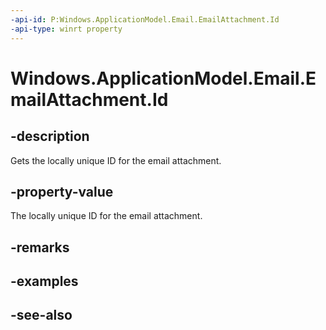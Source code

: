----api-id: P:Windows.ApplicationModel.Email.EmailAttachment.Id
-api-type: winrt property
---<!-- Property syntaxpublic string Id { get; }--># Windows.ApplicationModel.Email.EmailAttachment.Id## -descriptionGets the locally unique ID for the email attachment.## -property-valueThe locally unique ID for the email attachment.## -remarks## -examples## -see-also